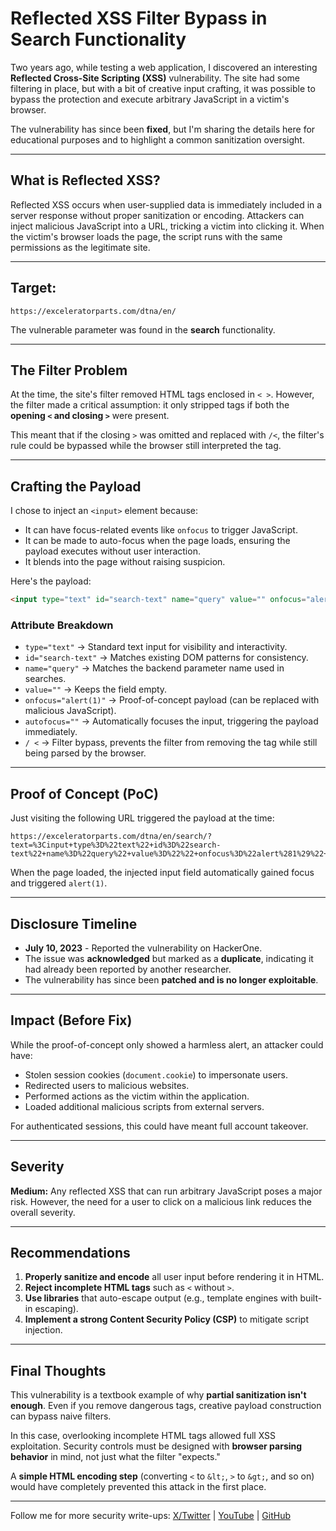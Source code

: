 
# Reflected XSS Filter Bypass in Search Functionality

Two years ago, while testing a web application, I discovered an interesting **Reflected Cross-Site Scripting (XSS)** vulnerability.
The site had some filtering in place, but with a bit of creative input crafting, it was possible to bypass the protection and execute arbitrary JavaScript in a victim's browser.

The vulnerability has since been **fixed**, but I'm sharing the details here for educational purposes and to highlight a common sanitization oversight.

---

## What is Reflected XSS?

Reflected XSS occurs when user-supplied data is immediately included in a server response without proper sanitization or encoding.
Attackers can inject malicious JavaScript into a URL, tricking a victim into clicking it.
When the victim's browser loads the page, the script runs with the same permissions as the legitimate site.

---

## Target:

`https://exceleratorparts.com/dtna/en/`

The vulnerable parameter was found in the **search** functionality.

---

## The Filter Problem

At the time, the site's filter removed HTML tags enclosed in `< >`.
However, the filter made a critical assumption: it only stripped tags if both the **opening `<` and closing `>`** were present.

This meant that if the closing `>` was omitted and replaced with `/<`, the filter's rule could be bypassed while the browser still interpreted the tag.

---

## Crafting the Payload

I chose to inject an `<input>` element because:

* It can have focus-related events like `onfocus` to trigger JavaScript.
* It can be made to auto-focus when the page loads, ensuring the payload executes without user interaction.
* It blends into the page without raising suspicion.

Here's the payload:

```html
<input type="text" id="search-text" name="query" value="" onfocus="alert(1)" autofocus="" /<
```

### Attribute Breakdown

* `type="text"` → Standard text input for visibility and interactivity.
* `id="search-text"` → Matches existing DOM patterns for consistency.
* `name="query"` → Matches the backend parameter name used in searches.
* `value=""` → Keeps the field empty.
* `onfocus="alert(1)"` → Proof-of-concept payload (can be replaced with malicious JavaScript).
* `autofocus=""` → Automatically focuses the input, triggering the payload immediately.
* `/ <` → Filter bypass, prevents the filter from removing the tag while still being parsed by the browser.

---

## Proof of Concept (PoC)

Just visiting the following URL triggered the payload at the time:

```
https://exceleratorparts.com/dtna/en/search/?text=%3Cinput+type%3D%22text%22+id%3D%22search-text%22+name%3D%22query%22+value%3D%22%22+onfocus%3D%22alert%281%29%22+autofocus%3D%22%22+%2F%3C
```

When the page loaded, the injected input field automatically gained focus and triggered `alert(1)`.

---

## Disclosure Timeline

* **July 10, 2023** - Reported the vulnerability on HackerOne.
* The issue was **acknowledged** but marked as a **duplicate**, indicating it had already been reported by another researcher.
* The vulnerability has since been **patched and is no longer exploitable**.

---

## Impact (Before Fix)

While the proof-of-concept only showed a harmless alert, an attacker could have:

* Stolen session cookies (`document.cookie`) to impersonate users.
* Redirected users to malicious websites.
* Performed actions as the victim within the application.
* Loaded additional malicious scripts from external servers.

For authenticated sessions, this could have meant full account takeover.

---

## Severity

**Medium:** Any reflected XSS that can run arbitrary JavaScript poses a major risk. However, the need for a user to click on a malicious link reduces the overall severity.

---

## Recommendations

1. **Properly sanitize and encode** all user input before rendering it in HTML.
2. **Reject incomplete HTML tags** such as `<` without `>`.
3. **Use libraries** that auto-escape output (e.g., template engines with built-in escaping).
4. **Implement a strong Content Security Policy (CSP)** to mitigate script injection.

---

## Final Thoughts

This vulnerability is a textbook example of why **partial sanitization isn't enough**.
Even if you remove dangerous tags, creative payload construction can bypass naive filters.

In this case, overlooking incomplete HTML tags allowed full XSS exploitation.
Security controls must be designed with **browser parsing behavior** in mind, not just what the filter "expects."

A **simple HTML encoding step** (converting `<` to `&lt;`, `>` to `&gt;`, and so on) would have completely prevented this attack in the first place.

---

Follow me for more security write-ups:
[X/Twitter](https://x.com/KAshSecurity) | [YouTube](https://www.youtube.com/@SecurityWithKAsh) | [GitHub](https://github.com/KAshSecurity)